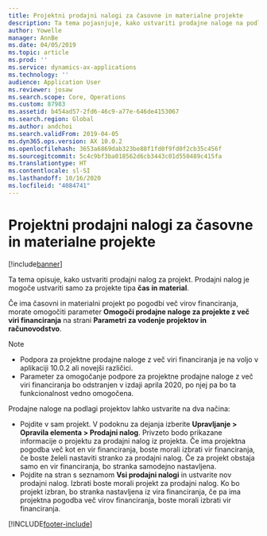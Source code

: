 ```yaml
---
title: Projektni prodajni nalogi za časovne in materialne projekte
description: Ta tema pojasnjuje, kako ustvariti prodajne naloge na podlagi projekta za časovne in materialne projekte.
author: Yowelle
manager: AnnBe
ms.date: 04/05/2019
ms.topic: article
ms.prod: ''
ms.service: dynamics-ax-applications
ms.technology: ''
audience: Application User
ms.reviewer: josaw
ms.search.scope: Core, Operations
ms.custom: 87983
ms.assetid: b454ad57-2fd6-46c9-a77e-646de4153067
ms.search.region: Global
ms.author: andchoi
ms.search.validFrom: 2019-04-05
ms.dyn365.ops.version: AX 10.0.2
ms.openlocfilehash: 3653a6869dab323be88f1fd0f9fd0f2cb35c456f
ms.sourcegitcommit: 5c4c9bf3ba018562d6cb3443c01d550489c415fa
ms.translationtype: HT
ms.contentlocale: sl-SI
ms.lasthandoff: 10/16/2020
ms.locfileid: "4084741"
---
```

# <a name="project-sales-orders-for-time-and-material-projects"></a>Projektni prodajni nalogi za časovne in materialne projekte

[!include[banner](../includes/banner.md)]

Ta tema opisuje, kako ustvariti prodajni nalog za projekt. Prodajni nalog je mogoče ustvariti samo za projekte tipa **čas in material**.

Če ima časovni in materialni projekt po pogodbi več virov financiranja, morate omogočiti parameter **Omogoči prodajne naloge za projekte z več viri financiranja** na strani **Parametri za vodenje projektov in računovodstvo**. 

> [!NOTE]
> - Podpora za projektne prodajne naloge z več viri financiranja je na voljo v aplikaciji 10.0.2 ali novejši različici.
> - Parameter za omogočanje podpore za projektne prodajne naloge z več viri financiranja bo odstranjen v izdaji aprila 2020, po njej pa bo ta funkcionalnost vedno omogočena.

Prodajne naloge na podlagi projektov lahko ustvarite na dva načina:

- Pojdite v sam projekt. V podoknu za dejanja izberite **Upravljanje > Opravila elementa > Prodajni nalog**. Privzeto bodo prikazane informacije o projektu za prodajni nalog iz projekta. Če ima projektna pogodba več kot en vir financiranja, boste morali izbrati vir financiranja, če boste želeli nastaviti stranko za prodajni nalog. Če za projekt obstaja samo en vir financiranja, bo stranka samodejno nastavljena.
- Pojdite na stran s seznamom **Vsi prodajni nalogi** in ustvarite nov prodajni nalog. Izbrati boste morali projekt za prodajni nalog. Ko bo projekt izbran, bo stranka nastavljena iz vira financiranja, če pa ima projektna pogodba več virov financiranja, boste morali izbrati vir financiranja.



[!INCLUDE[footer-include](../includes/footer-banner.md)]